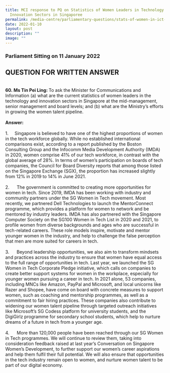 ```yaml
---
title: MCI response to PQ on Statistics of Women Leaders in Technology and
  Innovation Sectors in Singaporee
permalink: /media-centre/parliamentary-questions/stats-of-women-in-ict-sector-in-sg/
date: 2022-01-10
layout: post
description: ""
image: ""
---
```

<h3>Parliament Sitting on 11 January 2022</h3>
<h2>QUESTION FOR WRITTEN ANSWER</h2>
<br>
<strong>60.&nbsp;<strong><span>Ms Tin Pei Ling:</span></strong>&nbsp;</strong>To ask the Minister for Communications and Information (a) what are the current statistics of women leaders in the technology and innovation sectors in Singapore at the mid-management, senior management and board levels; and (b) what are the Ministry’s efforts in growing the women talent pipeline.<br>
<br>
<strong>Answer:<br>
<br>
</strong>
<div>1.<span style="white-space: pre;">		</span>Singapore is believed to have one of the highest proportions of women in the tech workforce globally. While no established international comparisons exist, according to a report published by the Boston Consulting Group and the Infocomm Media Development Authority (IMDA) in 2020, women comprise 41% of our tech workforce, in contrast with the global average of 28%. In terms of women’s participation on boards of tech companies, the Council for Board Diversity reports that among those listed on the Singapore Exchange (SGX), the proportion has increased slightly from 12% in 2019 to 14% in June 2021.&nbsp;&nbsp;<br>
<br>
2.<span style="white-space: pre;">		</span>The government is committed to creating more opportunities for women in tech. Since 2019, IMDA has been working with industry and community partners under the SG Women in Tech movement. Most recently, we partnered Dell Technologies to launch the MentorConnect programme, which provides a platform for women to network and be mentored by industry leaders. IMDA has also partnered with the Singapore Computer Society on the SG100 Women in Tech List in 2020 and 2021, to profile women from diverse backgrounds and ages who are successful in tech-related careers. These role models inspire, motivate and mentor younger women in the industry, and help to challenge the false perception that men are more suited for careers in tech.&nbsp;<br>
<br>
3.<span style="white-space: pre;">		</span>Beyond leadership opportunities, we also aim to transform mindsets and practices across the industry to ensure that women have equal access to the full range of opportunities in tech. Last year, we launched the SG Women in Tech Corporate Pledge initiative, which calls on companies to create better support systems for women in the workplace, especially for younger women pursuing a career in tech. In 2021 alone, 53 companies, including MNCs like Amazon, PayPal and Microsoft, and local unicorns like Razer and Shopee, have come on board with concrete measures to support women, such as coaching and mentorship programmes, as well as a commitment to fair hiring practices. These companies also contribute to widening our women talent pipeline through targeted outreach initiatives like Microsoft’s SG Codess platform for university students, and the DigiGirlz programme for secondary school students, which help to nurture dreams of a future in tech from a younger age.&nbsp;<br>
<br>
4.<span style="white-space: pre;">		</span>More than 120,000 people have been reached through our SG Women in Tech programmes. We will continue to review them, taking into consideration feedback raised at last year’s Conversation on Singapore Women’s Development, to further support our women’s career aspirations and help them fulfil their full potential. We will also ensure that opportunities in the tech industry remain open to women, and nurture women talent to be part of our digital economy.&nbsp;<br>
<div>&nbsp;</div>
</div>